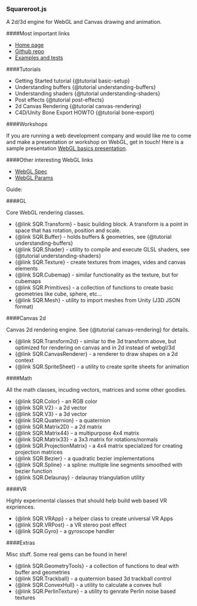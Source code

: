 ### Squareroot.js

A 2d/3d engine for WebGL and Canvas drawing and animation. 

####Most important links

- [Home page](http://sqr.holotype.co)
- [Github repo](https://github.com/drojdjou/squareroot.js/)
- [Examples and tests](../html/lab/)

####Tutorials

- Getting Started tutorial {@tutorial basic-setup}
- Understanding buffers {@tutorial understanding-buffers}
- Understanding shaders {@tutorial understanding-shaders}
- Post effects {@tutorial post-effects}
- 2d Canvas Rendering {@tutorial canvas-rendering}
- C4D/Unity Bone Export HOWTO {@tutorial bone-export}

####Workshops

If you are running a web development company and would like me to come and make a presentation or workshop on WebGL, get in touch! Here is a sample presentation [WebGL basics presentation](../tutorials/gl-basics.html). 

####Other interesting WebGL links

- [WebGL Spec](https://www.khronos.org/registry/webgl/specs/latest/1.0/)
- [WebGL Params](http://alteredqualia.com/tmp/webgl-maxparams-test/)

Guide:

####GL 

Core WebGL rendering classes.

- {@link SQR.Transform} - basic building block. A transform is a point in space that has rotation, position and scale.
- {@link SQR.Buffer} - holds buffers & geometries, see {@tutorial understanding-buffers}
- {@link SQR.Shader} - utility to compile and execute GLSL shaders, see {@tutorial understanding-shaders}
- {@link SQR.Texture} - create textures from images, vides and canvas elements
- {@link SQR.Cubemap} - similar functionality as the texture, but for cubemaps
- {@link SQR.Primitives} - a collection of functions to create basic geometries like cube, sphere, etc...
- {@link SQR.Mesh} - utility to import meshes from Unity (J3D JSON format)

####Canvas 2d

Canvas 2d rendering engine. See {@tutorial canvas-rendering} for details.

- {@link SQR.Transform2d} - similar to the 3d transform above, but optimized for rendering on canvas and in 2d instead of webgl/3d
- {@link SQR.CanvasRenderer} - a renderer to draw shapes on a 2d context
- {@link SQR.SpriteSheet} - a utility to create sprite sheets for animation

####Math

All the math classes, incuding vectors, matrices and some other goodies.
    
- {@link SQR.Color} - an RGB color
- {@link SQR.V2} - a 2d vector
- {@link SQR.V3} - a 3d vector
- {@link SQR.Quaternion} - a quaternion
- {@link SQR.Matrix2D} - a 2d matrix
- {@link SQR.Matrix44} - a multipurpose 4x4 matrix
- {@link SQR.Matrix33} - a 3x3 matrix for rotations/normals
- {@link SQR.ProjectionMatrix} - a 4x4 matrix specialized for creating projection matrices
- {@link SQR.Bezier} - a quadratic bezier implementations
- {@link SQR.Spline} - a spline: multiple line segments smoothed with bezier function
- {@link SQR.Delaunay} - delaunay triangulation utility

####VR

Highly experimental classes that should help build web based VR expriences.

- {@link SQR.VRApp} - a helper class to create universal VR Apps
- {@link SQR.VRPost} - a VR stereo post effect
- {@link SQR.Gyro} - a gyroscope handler

####Extras

Misc stuff. Some real gems can be found in here!

- {@link SQR.GeometryTools} - a collection of functions to deal with buffer and geometries
- {@link SQR.Trackball} - a quaternion based 3d trackball control
- {@link SQR.ConvexHull} - a utility to calculate a convex hull
- {@link SQR.PerlinTexture} - a utility to genrate Perlin noise based textures

